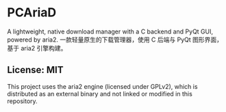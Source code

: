 # PCAriaD
A lightweight, native download manager with a C backend and PyQt GUI, powered by aria2.
一款轻量原生的下载管理器，使用 C 后端与 PyQt 图形界面，基于 aria2 引擎构建。

## License: MIT
This project uses the aria2 engine (licensed under GPLv2), which is distributed as an external binary and not linked or modified in this repository.
